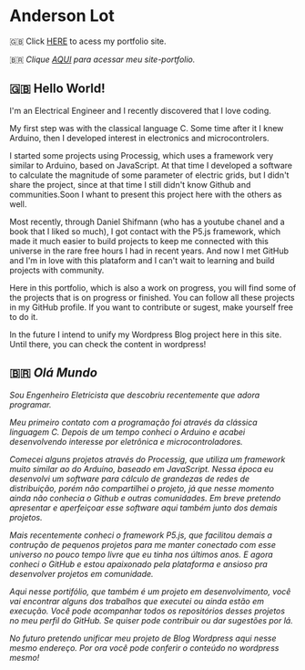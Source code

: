 # Anderson Lot

:uk: Click [HERE](https://andersonlot.github.io) to acess my portfolio site.

:brazil: *Clique [AQUI](https://andersonlot.github.io) para acessar meu site-portfolio.*

## :uk: Hello World!

I'm an Electrical Engineer and I recently discovered that I love coding.

My first step was with the classical language C. Some time after it I knew Arduino, then I developed interest in electronics and microcontrolers.

I started some projects using Processig, which uses a framework very similar to Arduino, based on JavaScript. At that time I developed a software to calculate the magnitude of some parameter of electric grids, but I didn't share the project, since at that time I still didn't know Github and communities.Soon I whant to present this project here with the others as well.

Most recently, through Daniel Shifmann (who has a youtube chanel and a book that I liked so much), I got contact with the P5.js framework, which made it much easier to build projects to keep me connected with this universe in the rare free hours I had in recent years. And now I met GitHub and I'm in love with this plataform and I can't wait to learning and build projects with community.

Here in this portfolio, which is also a work on progress, you will find some of the projects that is on progress or finished. You can follow all these projects in my GitHub profile. If you want to contribute or sugest, make yourself free to do it.

In the future I intend to unify my Wordpress Blog project here in this site. Until there, you can check the content in wordpress!

## :brazil: *Olá Mundo*

*Sou Engenheiro Eletricista que descobriu recentemente que adora programar.*

*Meu primeiro contato com a programação foi através da clássica linguagem C. Depois de um tempo conheci o Arduino e acabei desenvolvendo interesse por eletrônica e microcontroladores.*

*Comecei alguns projetos através do Processig, que utiliza um framework muito similar ao do Arduíno, baseado em JavaScript. Nessa época eu desenvolvi um software para cálculo de grandezas de redes de distribuição, porém não compartilhei o projeto, já que nesse momento ainda não conhecia o Github e outras comunidades. Em breve pretendo apresentar e aperfeiçoar esse software aqui também junto dos demais projetos.*

*Mais recentemente conheci o framework P5.js, que facilitou demais a contrução de pequenos projetos para me manter conectado com esse universo no pouco tempo livre que eu tinha nos últimos anos. E agora conheci o GitHub e estou apaixonado pela plataforma e ansioso pra desenvolver projetos em comunidade.*

*Aqui nesse portifólio, que também é um projeto em desenvolvimento, você vai encontrar alguns dos trabalhos que executei ou ainda estão em execução. Você pode acompanhar todos os repositórios desses projetos no meu perfil do GitHub. Se quiser pode contribuir ou dar sugestões por lá.*

*No futuro pretendo unificar meu projeto de Blog Wordpress aqui nesse mesmo endereço. Por ora você pode conferir o conteúdo no wordpress mesmo!*
